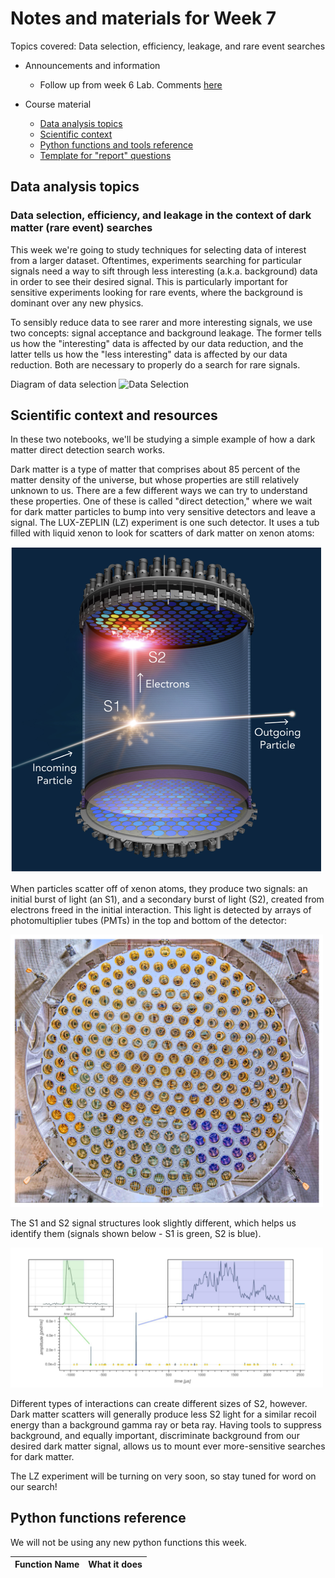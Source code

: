 # Notes and materials for Week 7

Topics covered: Data selection, efficiency, leakage, and rare event searches

* Announcements and information
  * Follow up from week 6 Lab.  Comments [here](Week6_after.md)

* Course material
  * [Data analysis topics](#Data%20analysis%20topics)
  * [Scientific context](#Scientific%20context%20and%20resources)
  * [Python functions and tools reference](#Python%20functions%20reference)
  * [Template for "report" questions]()

## Data analysis topics

### Data selection, efficiency, and leakage in the context of dark matter (rare event) searches

This week we're going to study techniques for selecting data of interest from a larger dataset. Oftentimes, experiments searching for particular signals need a way to sift through less interesting (a.k.a. background) data in order to see their desired signal. This is particularly important for sensitive experiments looking for rare events, where the background is dominant over any new physics.

To sensibly reduce data to see rarer and more interesting signals, we use two concepts: signal acceptance and background leakage. The former tells us how the "interesting" data is affected by our data reduction, and the latter tells us how the "less interesting" data is affected by our data reduction. Both are necessary to properly do a search for rare signals.

Diagram of data selection
![Data Selection](dataselection.png)




## Scientific context and resources

In these two notebooks, we'll be studying a simple example of how a dark matter direct detection search works.

Dark matter is a type of matter that comprises about 85 percent of the matter density of the universe, but whose properties are still relatively unknown to us. There are a few different ways we can try to understand these properties. One of these is called "direct detection," where we wait for dark matter particles to bump into very sensitive detectors and leave a signal. The LUX-ZEPLIN (LZ) experiment is one such detector. It uses a tub filled with liquid xenon to look for scatters of dark matter on xenon atoms:

<img src="LZDetector.png" alt="LZ Detector" width="500"/>

When particles scatter off of xenon atoms, they produce two signals: an initial burst of light (an S1), and a secondary burst of light (S2), created from electrons freed in the initial interaction. This light is detected by arrays of photomultiplier tubes (PMTs) in the top and bottom of the detector:

<img src="PMTArray.png" alt="PMT Array" width="500"/>

The S1 and S2 signal structures look slightly different, which helps us identify them (signals shown below - S1 is green, S2 is blue).

<img src="EventWaveform.png" alt="Event Waveform" width="500"/>

Different types of interactions can create different sizes of S2, however. Dark matter scatters will generally produce less S2 light for a similar recoil energy than a background gamma ray or beta ray. Having tools to suppress background, and equally important, discriminate background from our desired dark matter signal, allows us to mount ever more-sensitive searches for dark matter.

The LZ experiment will be turning on very soon, so stay tuned for word on our search!



## Python functions reference

We will not be using any new python functions this week. 

| Function Name            | What it does |
| - | - |


<!--  LocalWords:  
 -->
<!--  LocalWords:  
 -->
